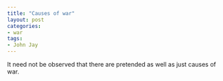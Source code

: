 ```yaml
---
title: "Causes of war"
layout: post
categories:
- war
tags:
- John Jay
---
```


It need not be observed that there are pretended as well as just causes of war.